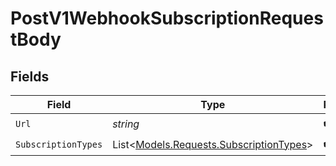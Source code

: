 # PostV1WebhookSubscriptionRequestBody


## Fields

| Field                                                                                 | Type                                                                                  | Required                                                                              | Description                                                                           |
| ------------------------------------------------------------------------------------- | ------------------------------------------------------------------------------------- | ------------------------------------------------------------------------------------- | ------------------------------------------------------------------------------------- |
| `Url`                                                                                 | *string*                                                                              | :heavy_check_mark:                                                                    | N/A                                                                                   |
| `SubscriptionTypes`                                                                   | List<[Models.Requests.SubscriptionTypes](../../Models/Requests/SubscriptionTypes.md)> | :heavy_check_mark:                                                                    | N/A                                                                                   |